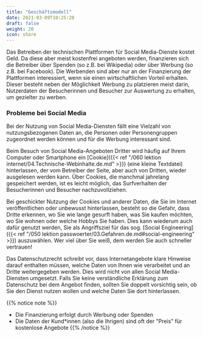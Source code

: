 ```yaml
---
title: "Geschäftsmodell"
date: 2021-03-09T10:25:28
draft: false
weight: 20
icon: share
---
```

Das Betreiben der technischen Plattformen für Social Media-Dienste kostet Geld. Da diese aber meist kostenfrei angeboten werden, finanzieren sich die Betreiber über Spenden (so z.B. bei Wikipedia) oder über Werbung (so z.B. bei Facebook). Die Werbenden sind aber nur an der Finanzierung der Plattformen interessiert, wenn sie einen wirtschaftlichen Vorteil erhalten. Dieser besteht neben der Möglichkeit Werbung zu platzieren meist darin, Nutzerdaten der Besucherinnen und Besucher zur Auswertung zu erhalten, um gezielter zu werben.

### Probleme bei Social Media

Bei der Nutzung von Social Media-Diensten fällt eine Vielzahl von nutzungsbezogenen Daten an, die Personen oder Personengruppen zugeordnet werden können und für die Werbung interessant sind.

Beim Besuch von Social Media-Angeboten Dritter wird häufig auf Ihrem Computer oder Smartphone ein [Cookie]({{< ref "/060 lektion internet/04.Technische-Webinhalte.de.md" >}}) (eine kleine Textdatei) hinterlassen, der vom Betreiber der Seite, aber auch von Dritten, wieder ausgelesen werden kann. Über Cookies, die manchmal jahrelang gespeichert werden, ist es leicht möglich, das Surfverhalten der Besucherinnen und Besucher nachzuvollziehen.

Bei geschickter Nutzung der Cookies und anderer Daten, die Sie im Internet veröffentlichen oder unbewusst hinterlassen, besteht so die Gefahr, dass Dritte erkennen, wo Sie wie lange gesurft haben, was Sie kaufen möchten, wo Sie wohnen oder welche Hobbys Sie haben. Dies kann wiederum auch dafür genutzt werden, Sie als Angriffsziel für das sog. [Social Engineering]({{< ref "/050 lektion passwoerter/03.Gefahren.de.md#social-engineering" >}}) auszuwählen. Wer viel über Sie weiß, dem werden Sie auch schneller vertrauen!

Das Datenschutzrecht schreibt vor, dass Internetangebote klare Hinweise darauf enthalten müssen, welche Daten von Ihnen wie verarbeitet und an Dritte weitergegeben werden. Dies wird nicht von allen Social Media-Diensten umgesetzt. Falls Sie keine verständliche Erklärung zum Datenschutz bei dem Angebot finden, sollten Sie doppelt vorsichtig sein, ob Sie den Dienst nutzen wollen und welche Daten Sie dort hinterlassen.

{{% notice note %}}
- Die Finanzierung erfolgt durch Werbung oder Spenden
- Die Daten der Kund*innen (also die Ihrigen) sind oft der "Preis" für kostenlose Angebote
{{% /notice %}}